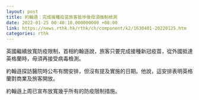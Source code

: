 ```yaml
---
layout: post
title: 約翰遜：完成接種疫苗旅客抵埗後毋須強制檢測
date: 2022-01-25 00:48:10.000000000 +08:00
link: https://news.rthk.hk/rthk/ch/component/k2/1630401-20220125.htm
categories: rthk
---
```


英國繼續放寬防疫限制，首相約翰遜說，旅客只要完成接種新冠疫苗，從外國抵達英格蘭時，毋須再接受病毒檢測。

約翰遜探訪醫院時公布有關安排，但沒有提及實施的日期。他說，這安排表明英格蘭對商業及旅客開放。

約翰遜上周已宣布放寬幾乎所有的防疫限制措施。
